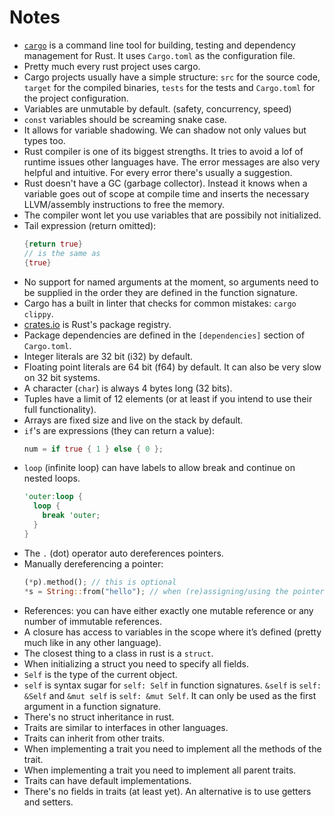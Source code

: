 # Notes

- [`cargo`](https://doc.rust-lang.org/cargo/index.html) is a command line tool for building, testing and dependency management for Rust.
  It uses `Cargo.toml` as the configuration file.
- Pretty much every rust project uses cargo.
- Cargo projects usually have a simple structure: `src` for the source code, `target` for the compiled binaries, `tests` for the tests and `Cargo.toml` for the project configuration.
- Variables are unmutable by default. (safety, concurrency, speed)
- `const` variables should be screaming snake case.
- It allows for variable shadowing. We can shadow not only values but types too.
- Rust compiler is one of its biggest strengths. It tries to avoid a lof of runtime issues other languages have. The error messages are also very helpful and intuitive. For every error there's usually a suggestion.
- Rust doesn't have a GC (garbage collector). Instead it knows when a variable goes out of scope at compile time and inserts the necessary LLVM/assembly instructions to free the memory.
- The compiler wont let you use variables that are possibily not initialized.
- Tail expression (return omitted):
  ```rust
  {return true}
  // is the same as
  {true}
  ```
- No support for named arguments at the moment, so arguments need to be supplied in the order they are defined in the function signature.
- Cargo has a built in linter that checks for common mistakes: `cargo clippy`.
- [crates.io](https://crates.io/) is Rust's package registry.
- Package dependencies are defined in the `[dependencies]` section of `Cargo.toml`.
- Integer literals are 32 bit (i32) by default.
- Floating point literals are 64 bit (f64) by default. It can also be very slow on 32 bit systems.
- A character (`char`) is always 4 bytes long (32 bits).
- Tuples have a limit of 12 elements (or at least if you intend to use their full functionality).
- Arrays are fixed size and live on the stack by default.
- `if`'s are expressions (they can return a value):
  ```rust
  num = if true { 1 } else { 0 };
  ```
- `loop` (infinite loop) can have labels to allow break and continue on nested loops.
  ```rust
  'outer:loop {
    loop {
      break 'outer;
    }
  }
  ```
- The `.` (dot) operator auto dereferences pointers.
- Manually dereferencing a pointer:
  ```rust
  (*p).method(); // this is optional
  *s = String::from("hello"); // when (re)assigning/using the pointer value we need to manually dereference it
  ```
- References: you can have either exactly one mutable reference or any number of immutable references.
- A closure has access to variables in the scope where it’s defined (pretty much like in any other language).
- The closest thing to a class in rust is a `struct`.
- When initializing a struct you need to specify all fields.
- `Self` is the type of the current object.
- `self` is syntax sugar for `self: Self` in function signatures. `&self` is `self: &Self` and `&mut self` is `self: &mut Self`. It can only be used as the first argument in a function signature.
- There's no struct inheritance in rust.
- Traits are similar to interfaces in other languages.
- Traits can inherit from other traits.
- When implementing a trait you need to implement all the methods of the trait.
- When implementing a trait you need to implement all parent traits.
- Traits can have default implementations.
- There's no fields in traits (at least yet). An alternative is to use getters and setters.
